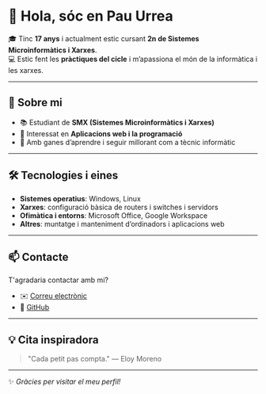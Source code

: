 # 👋 Hola, sóc en Pau Urrea

🎓 Tinc **17 anys** i actualment estic cursant **2n de Sistemes Microinformàtics i Xarxes**.  
💻 Estic fent les **pràctiques del cicle** i m’apassiona el món de la informàtica i les xarxes.  

---

## 🌱 Sobre mi
- 📚 Estudiant de **SMX (Sistemes Microinformàtics i Xarxes)**  
- 🔧 Interessat en **Aplicacions web i la programació**  
- 🚀 Amb ganes d’aprendre i seguir millorant com a tècnic informàtic  

---

## 🛠️ Tecnologies i eines
- **Sistemes operatius**: Windows, Linux  
- **Xarxes**: configuració bàsica de routers i switches i servidors 
- **Ofimàtica i entorns**: Microsoft Office, Google Workspace  
- **Altres**: muntatge i manteniment d’ordinadors  i aplicacions web

---

## 📫 Contacte
T'agradaria contactar amb mi?
- ✉️ [Correu electrònic](mailto:alu.pau.urrea@mataro.epiaedu.cat)  
- 🐙 [GitHub](https://github.com/PauUB)  

---
## 💡 Cita inspiradora
> "Cada petit pas compta." — Eloy Moreno

---

✨ *Gràcies per visitar el meu perfil!*
